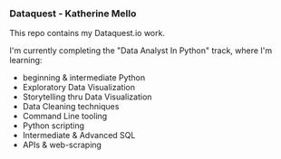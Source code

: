 ### Dataquest - Katherine Mello

This repo contains my Dataquest.io work.

I'm currently completing the "Data Analyst In Python" track, where I'm learning:
* beginning & intermediate Python
* Exploratory Data Visualization 
* Storytelling thru Data Visualization
* Data Cleaning techniques
* Command Line tooling
* Python scripting
* Intermediate & Advanced SQL
* APIs & web-scraping